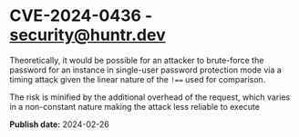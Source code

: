 # CVE-2024-0436 - security@huntr.dev

Theoretically, it would be possible for an attacker to brute-force the password for an instance in single-user password protection mode via a timing attack given the linear nature of the `!==` used for comparison.

The risk is minified by the additional overhead of the request, which varies in a non-constant nature making the attack less reliable to execute 

**Publish date:** 2024-02-26

